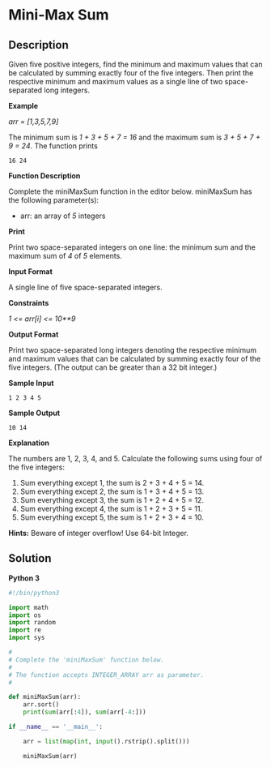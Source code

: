 # Mini-Max Sum


## Description
Given five positive integers, find the minimum and maximum values that can be calculated by summing exactly four of the five integers. Then print the respective minimum and maximum values as a single line of two space-separated long integers.

**Example**

_arr = [1,3,5,7,9]_

The minimum sum is _1 + 3 + 5 + 7 = 16_ and the maximum sum is _3 + 5 + 7 + 9 = 24_. The function prints
```
16 24
```

**Function Description**

Complete the miniMaxSum function in the editor below.
miniMaxSum has the following parameter(s):
- arr: an array of _5_ integers

**Print**

Print two space-separated integers on one line: the minimum sum and the maximum sum of _4_ of _5_ elements.

**Input Format**

A single line of five space-separated integers.

**Constraints**

_1 <= arr[i] <= 10**9_

**Output Format**

Print two space-separated long integers denoting the respective minimum and maximum values that can be calculated by summing exactly four of the five integers. (The output can be greater than a 32 bit integer.)

**Sample Input**

```
1 2 3 4 5
```

**Sample Output**

```
10 14
```

**Explanation**

The numbers are 1, 2, 3, 4, and 5. Calculate the following sums using four of the five integers:
1. Sum everything except 1, the sum is 2 + 3 + 4 + 5 = 14.
2. Sum everything except 2, the sum is 1 + 3 + 4 + 5 = 13.
3. Sum everything except 3, the sum is 1 + 2 + 4 + 5 = 12.
4. Sum everything except 4, the sum is 1 + 2 + 3 + 5 = 11.
5. Sum everything except 5, the sum is 1 + 2 + 3 + 4 = 10.

**Hints:** Beware of integer overflow! Use 64-bit Integer.


## Solution
**Python 3**

```python
#!/bin/python3

import math
import os
import random
import re
import sys

#
# Complete the 'miniMaxSum' function below.
#
# The function accepts INTEGER_ARRAY arr as parameter.
#

def miniMaxSum(arr):
    arr.sort()
    print(sum(arr[:4]), sum(arr[-4:]))

if __name__ == '__main__':

    arr = list(map(int, input().rstrip().split()))

    miniMaxSum(arr)
```


